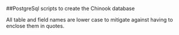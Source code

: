 ##PostgreSql scripts to create the Chinook database

All table and field names are lower case to mitigate against having to enclose them in quotes.
